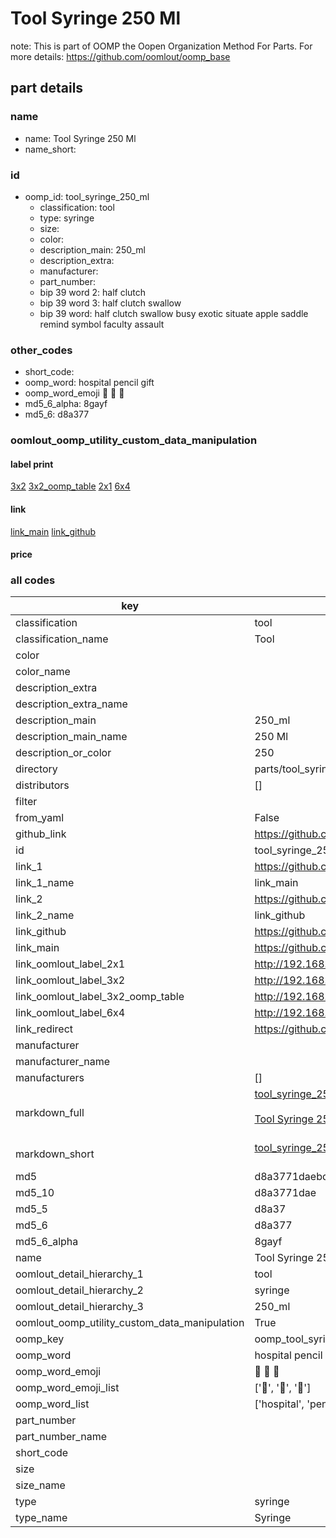 # Tool Syringe 250 Ml  

note: This is part of OOMP the Oopen Organization Method For Parts. For more details: https://github.com/oomlout/oomp_base

##  part details
  







### name
* name: Tool Syringe 250 Ml
* name_short: 
### id
* oomp_id: tool_syringe_250_ml
  * classification: tool
  * type: syringe
  * size: 
  * color: 
  * description_main: 250_ml
  * description_extra: 
  * manufacturer: 
  * part_number: 
  * bip 39 word 2: half clutch
  * bip 39 word 3: half clutch swallow
  * bip 39 word: half clutch swallow busy exotic situate apple saddle remind symbol faculty assault

### other_codes
* short_code: 
* oomp_word: hospital pencil gift
* oomp_word_emoji :hospital: :pencil: :gift:
* md5_6_alpha: 8gayf
* md5_6: d8a377






### oomlout_oomp_utility_custom_data_manipulation
#### label print
[3x2](http://192.168.1.245:1112/?label=oomp%208gayf)
[3x2_oomp_table](http://192.168.1.108:1112/?label=oomp%208gayf)
[2x1](http://192.168.1.242:1112/?label=oomp%208gayf)
[6x4](http://192.168.1.55:1112/?label=oomp%208gayf)    

#### link

[link_main](https://github.com/oomlout/oomlout_oomp_version_1_messy/tree/main/parts/tool_syringe_250_ml) [link_github](https://github.com/oomlout/oomlout_oomp_version_1_messy/tree/main/parts/tool_syringe_250_ml)                             

#### price







### all codes 
| key | value |  
| --- | --- |  
| classification | tool |  
| classification_name | Tool |  
| color |  |  
| color_name |  |  
| description_extra |  |  
| description_extra_name |  |  
| description_main | 250_ml |  
| description_main_name | 250 Ml |  
| description_or_color | 250 |  
| directory | parts/tool_syringe_250_ml |  
| distributors | [] |  
| filter |  |  
| from_yaml | False |  
| github_link | https://github.com/oomlout/oomlout_oomp_part_src/tree/main/parts/tool_syringe_250_ml |  
| id | tool_syringe_250_ml |  
| link_1 | https://github.com/oomlout/oomlout_oomp_version_1_messy/tree/main/parts/tool_syringe_250_ml |  
| link_1_name | link_main |  
| link_2 | https://github.com/oomlout/oomlout_oomp_version_1_messy/tree/main/parts/tool_syringe_250_ml |  
| link_2_name | link_github |  
| link_github | https://github.com/oomlout/oomlout_oomp_version_1_messy/tree/main/parts/tool_syringe_250_ml |  
| link_main | https://github.com/oomlout/oomlout_oomp_version_1_messy/tree/main/parts/tool_syringe_250_ml |  
| link_oomlout_label_2x1 | http://192.168.1.242:1112/?label=oomp%208gayf |  
| link_oomlout_label_3x2 | http://192.168.1.245:1112/?label=oomp%208gayf |  
| link_oomlout_label_3x2_oomp_table | http://192.168.1.108:1112/?label=oomp%208gayf |  
| link_oomlout_label_6x4 | http://192.168.1.55:1112/?label=oomp%208gayf |  
| link_redirect | https://github.com/oomlout/oomlout_oomp_version_1_messy/tree/main/parts/tool_syringe_250_ml |  
| manufacturer |  |  
| manufacturer_name |  |  
| manufacturers | [] |  
| markdown_full | [tool_syringe_250_ml](none)<br>[](none)<br>[Tool Syringe 250 Ml](none)<br><br> |  
| markdown_short | [tool_syringe_250_ml](none)<br><br> |  
| md5 | d8a3771daebdc15726a801f3b60b2343 |  
| md5_10 | d8a3771dae |  
| md5_5 | d8a37 |  
| md5_6 | d8a377 |  
| md5_6_alpha | 8gayf |  
| name | Tool Syringe 250 Ml |  
| oomlout_detail_hierarchy_1 | tool |  
| oomlout_detail_hierarchy_2 | syringe |  
| oomlout_detail_hierarchy_3 | 250_ml |  
| oomlout_oomp_utility_custom_data_manipulation | True |  
| oomp_key | oomp_tool_syringe_250_ml |  
| oomp_word | hospital pencil gift |  
| oomp_word_emoji | :hospital: :pencil: :gift: |  
| oomp_word_emoji_list | [':hospital:', ':pencil:', ':gift:'] |  
| oomp_word_list | ['hospital', 'pencil', 'gift'] |  
| part_number |  |  
| part_number_name |  |  
| short_code |  |  
| size |  |  
| size_name |  |  
| type | syringe |  
| type_name | Syringe |  
